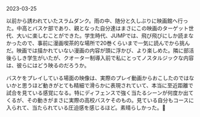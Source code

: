 2023-03-25

以前から誘われていたスラムダンク。雨の中、随分と久しぶりに映画館へ行った。中高とバスケ部であり、親となった自分達はまさにこの映画のターゲット世代、大いに楽しむことができた。学生時代、JUMPでは、飛び飛びにしか読まなかったので、事前に漫画喫茶的な場所で20巻くらいまで一気に読んでから挑んだ。映画では描かれていない漫画の内容が頭に浮かび、より楽しめた。隣に部活後らしき学生がいたが、クオーター制導入前で私にとってノスタルジックな内容は、彼らにはどう映るのだろうか。

バスケをプレイしている場面の映像は、実際のプレイ動画からおこしたのではないかと思うほど動きがとても精細で滑らかに表現されていて、本当に至近距離で試合を見ている感覚になる。特にディフェンスで強く当たるシーンが何度か出てくるが、その動きがまさに実際の高校バスケそのもの。見ている自分もコースに入られて、当たられている圧迫感を感じるほど。素晴らしかった。👏

